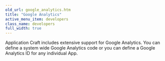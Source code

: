 ```yaml
---
old_url: google_analytics.htm
title: "Google Analytics"
active_menu_item: developers
class_name: developers
full_width: true
---
```



Application Craft includes extensive support for Google Analytics. You can define a system wide Google Analytics code or you can define a Google Analytics ID for any individual App.

